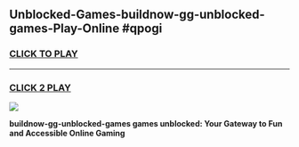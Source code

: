 
## Unblocked-Games-buildnow-gg-unblocked-games-Play-Online #qpogi
<h3>
<a href="https://news.freeplayer.one?title=buildnow-gg-unblocked-games&ref=3">CLICK TO PLAY</a></h3>
<hr>

<h3>
<a href="https://news.freeplayer.one?title=buildnow-gg-unblocked-games&ref=3">CLICK 2 PLAY</a>
  
</h3>

<a href="https://news.freeplayer.one?title=buildnow-gg-unblocked-games&ref=3"><img src="https://clearcache.store/games.png"></a>


**buildnow-gg-unblocked-games games unblocked: Your Gateway to Fun and Accessible Online Gaming**
